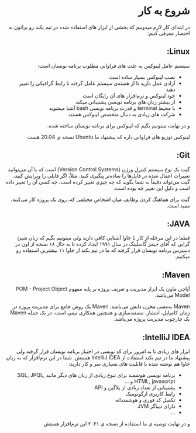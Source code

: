 <div dir="rtl" align='right'>

# شروع به کار

  در ابتدای کار لازم میدونیم که بخشی از ابزار های استفاده شده در تیم بکند رو براتون به اختصار معرفی کنیم:
  
  ## Linux:
  
  سیستم عامل لینوکس به علت های فراوانی مطلوب برنامه نویسان است:
  - نصب لینوکس بسیار ساده است
  - آزادی عمل دارید تا از هسته‌ی سیستم عامل گرفته تا رابط گرافیکی را تغییر دهید
  - خود لینوکس  و نرم‌افزار های آن رایگان است
  - از بیشتر زبان های برنامه نویسی پشتیبانی میکند
  - با محیط terminal و قدرت برنامه نویسی bash آشنا میشوید
  - شرکت های زیادی به دنبال متخصص لینوکس هستند

  و در نهایت میتونیم بگیم که لینوکس برای برنامه نویسان ساخته شده.
  
  لینوکس توزیع های فراوانی داره که پیشنهاد ما  Ubuntu نسخه ی 20.04 هست
  
  ## Git:
  
  گیت یک نوع سیستم کنترل ورژن (Version Control Systems) است که با آن می‌توانید تغییرات اعمال شده در فایل‌ها را ساده‌تر پیگیری کنید. مثلاً، اگر فایلی را ویرایش کنید، گیت می‌تواند دقیقاً به شما بگوید که چه چیزی تغییر کرده است، چه کسی آن را تغییر داده است و دلیلِ این تغییر چه بوده است.

گیت برای هماهنگ کردن وظایف میانِ اشخاصِ مختلفی که، روی یک پروژه کار می‌کنند، مفید است.
  
  ## JAVA:
  
  قطعا در این مرحله از کار با جاوا آشنایی کافی دارید ولی میتونیم بگیم که زبان شیئ گرایی که آقای جیمز گاسلینگ در سال ۱۹۹۱ ایجاد کرده 
  تا به حال ۱۸ نسخه از اون در دسترس برنامه نویسان قرار گرفته که ما در تیم بکند از جاوا ۱۱ بیشترین استفاده رو میکنیم.
  
  ## Maven:
  
  آپاچی ماون یک ابزار مدیریت و تعریف پروژه بر پایه مفهوم POM - Project Object Model می‌باشد.

Maven به‌معنی مخزن دانش می‌باشد. Maven یک روش جامع برای مدیریت پروژه در زمان کامپایل، انتشار، مستندسازی و همچنین همکاری تیمی است، در یک جمله Maven یک چارچوب مدیریت پروژه می‌باشد.
  
  ## IntelliJ IDEA:
  
  ابزار های زیادی تا به امروز برای کد نویسی در اختیار برنامه نویسان قرار گرفته ولی پیشنهاد ما در تیم بکند استفاده از IntelliJ IDEA هستش.
  شما در این نرم‌افزار که به زبان جاوا هم نوشته شده با قابلیت های بسیاری سر و کار دارید:
  
  - برنامه نویسی هوشمند برای تنوع زیادی از زبان های دیگر مانند  SQL, JPQL, HTML, javascript و …
  - پشتیبانی از تعداد زیادی از پلاگین و API
  - رابط کاربری ارگونومیک
  - تکمیل کد فوری و هوشمندانه
  - دارای دیباگر JVM
  - ...
  
  و در نهایت توصیه ی ما استفاده از نسخه ی ۲۰۲۱ این نرم‌افزار هستش.

</div>
